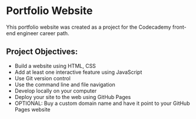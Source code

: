 Portfolio Website
=================

Yhis portfolio website was created as a project for the Codecademy front-end engineer career path.


Project Objectives:
-------------------
- Build a website using HTML, CSS
- Add at least one interactive feature using JavaScript
- Use Git version control
- Use the command line and file navigation
- Develop locally on your computer
- Deploy your site to the web using GitHub Pages
- OPTIONAL: Buy a custom domain name and have it point to your GitHub Pages website

